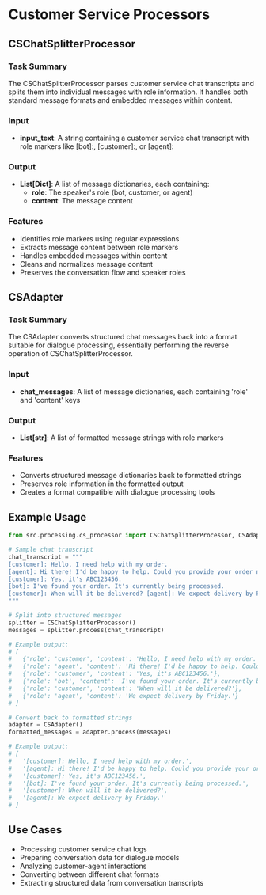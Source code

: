 # Customer Service Processors

## CSChatSplitterProcessor

### Task Summary
The CSChatSplitterProcessor parses customer service chat transcripts and splits them into individual messages with role information. It handles both standard message formats and embedded messages within content.

### Input
- **input_text**: A string containing a customer service chat transcript with role markers like [bot]:, [customer]:, or [agent]:

### Output
- **List[Dict]**: A list of message dictionaries, each containing:
  - **role**: The speaker's role (bot, customer, or agent)
  - **content**: The message content

### Features
- Identifies role markers using regular expressions
- Extracts message content between role markers
- Handles embedded messages within content
- Cleans and normalizes message content
- Preserves the conversation flow and speaker roles

## CSAdapter

### Task Summary
The CSAdapter converts structured chat messages back into a format suitable for dialogue processing, essentially performing the reverse operation of CSChatSplitterProcessor.

### Input
- **chat_messages**: A list of message dictionaries, each containing 'role' and 'content' keys

### Output
- **List[str]**: A list of formatted message strings with role markers

### Features
- Converts structured message dictionaries back to formatted strings
- Preserves role information in the formatted output
- Creates a format compatible with dialogue processing tools

## Example Usage
```python
from src.processing.cs_processor import CSChatSplitterProcessor, CSAdapter

# Sample chat transcript
chat_transcript = """
[customer]: Hello, I need help with my order.
[agent]: Hi there! I'd be happy to help. Could you provide your order number?
[customer]: Yes, it's ABC123456.
[bot]: I've found your order. It's currently being processed.
[customer]: When will it be delivered? [agent]: We expect delivery by Friday.
"""

# Split into structured messages
splitter = CSChatSplitterProcessor()
messages = splitter.process(chat_transcript)

# Example output:
# [
#   {'role': 'customer', 'content': 'Hello, I need help with my order.'},
#   {'role': 'agent', 'content': 'Hi there! I'd be happy to help. Could you provide your order number?'},
#   {'role': 'customer', 'content': 'Yes, it's ABC123456.'},
#   {'role': 'bot', 'content': 'I've found your order. It's currently being processed.'},
#   {'role': 'customer', 'content': 'When will it be delivered?'},
#   {'role': 'agent', 'content': 'We expect delivery by Friday.'}
# ]

# Convert back to formatted strings
adapter = CSAdapter()
formatted_messages = adapter.process(messages)

# Example output:
# [
#   '[customer]: Hello, I need help with my order.',
#   '[agent]: Hi there! I'd be happy to help. Could you provide your order number?',
#   '[customer]: Yes, it's ABC123456.',
#   '[bot]: I've found your order. It's currently being processed.',
#   '[customer]: When will it be delivered?',
#   '[agent]: We expect delivery by Friday.'
# ]
```

## Use Cases
- Processing customer service chat logs
- Preparing conversation data for dialogue models
- Analyzing customer-agent interactions
- Converting between different chat formats
- Extracting structured data from conversation transcripts
